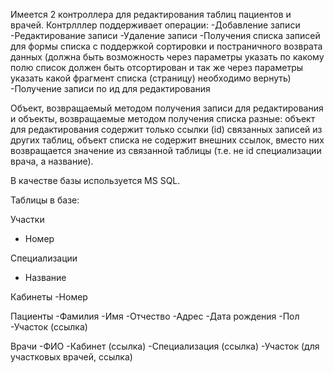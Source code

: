 Имеется 2 контроллера для редактирования таблиц пациентов и врачей.
Контрлллер  поддерживает операции:
-Добавление записи
-Редактирование записи
-Удаление записи
-Получения списка записей для формы списка с поддержкой сортировки и постраничного возврата данных (должна быть возможность через параметры указать по какому полю список должен быть отсортирован и так же через параметры указать какой фрагмент списка (страницу) необходимо вернуть)
-Получение записи по ид для редактирования

Объект, возвращаемый методом получения записи для редактирования и объекты, возвращаемые методом получения списка  разные:
объект для редактирования содержит только ссылки (id) связанных записей из других таблиц,
объект списка не  содержит внешних ссылок, вместо них возвращается значение из связанной таблицы (т.е. не id специализации врача, а название).

В качестве базы  используется MS SQL.

Таблицы в базе:

Участки
- Номер
  
Специализации
- Название
  
Кабинеты 
-Номер

Пациенты
-Фамилия
-Имя
-Отчество
-Адрес
-Дата рождения
-Пол
-Участок (ссылка)

Врачи
-ФИО
-Кабинет (ссылка)
-Специализация (ссылка)
-Участок (для участковых врачей, ссылка)

